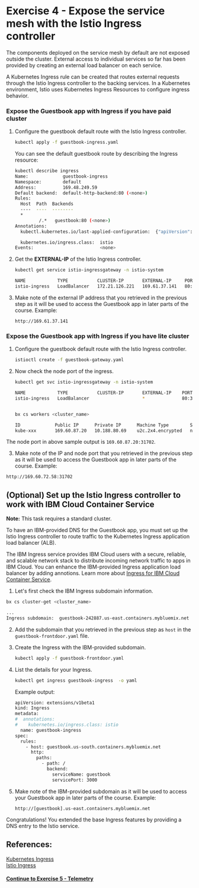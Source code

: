 # Exercise 4 - Expose the service mesh with the Istio Ingress controller

The components deployed on the service mesh by default are not exposed outside the cluster. External access to individual services so far has been provided by creating an external load balancer on each service.

A Kubernetes Ingress rule can be created that routes external requests through the Istio Ingress controller to the backing services. In a Kubernetes environment, Istio uses Kubernetes Ingress Resources to configure ingress behavior.

### Expose the Guestbook app with Ingress if you have paid cluster

1. Configure the guestbook default route with the Istio Ingress controller.

    ```sh
    kubectl apply -f guestbook-ingress.yaml
    ```
    You can see the default guestbook route by describing the Ingress resource:

    ```sh
    kubectl describe ingress
    Name:             guestbook-ingress
    Namespace:        default
    Address:          169.48.249.59
    Default backend:  default-http-backend:80 (<none>)
    Rules:
      Host  Path  Backends
      ----  ----  --------
      *     
             /.*   guestbook:80 (<none>)
    Annotations:
      kubectl.kubernetes.io/last-applied-configuration:  {"apiVersion":"extensions/v1beta1","kind":"Ingress","metadata":{"annotations":{"kubernetes.io/ingress.class":"istio"},"name":"guestbook-ingress","namespace":"default"},"spec":{"rules":[{"http":{"paths":[{"backend":{"serviceName":"guestbook","servicePort":80},"path":"/.*"}]}}]}}

      kubernetes.io/ingress.class:  istio
    Events:                         <none>
    ```

2. Get the **EXTERNAL-IP** of the Istio Ingress controller.

    ```sh
    kubectl get service istio-ingressgateway -n istio-system

    NAME            TYPE           CLUSTER-IP       EXTERNAL-IP     PORT(S)                      AGE
    istio-ingress   LoadBalancer   172.21.126.221   169.61.37.141   80:31432/TCP,443:31753/TCP   3h
    ```

3. Make note of the external IP address that you retrieved in the previous step as it will be used to access the Guestbook app in later parts of the course.
   Example:
   ```
   http://169.61.37.141
   ```

### Expose the Guestbook app with Ingress if you have lite cluster
1. Configure the guestbook default route with the Istio Ingress controller.

    ```sh
    istioctl create -f guestbook-gateway.yaml
    ```

2. Now check the node port of the ingress.
    ```sh
    kubectl get svc istio-ingressgateway -n istio-system

    NAME            TYPE           CLUSTER-IP       EXTERNAL-IP    PORT(S)                      AGE
    istio-ingress   LoadBalancer                    *              80:31702/TCP,443:32290/TCP   10d


    bx cs workers <cluster_name>

    ID             Public IP      Private IP      Machine Type        State    Status   Zone    Version   
    kube-xxx       169.60.87.20   10.188.80.69    u2c.2x4.encrypted   normal   Ready    wdc06   1.9.7_1510*   

    ```
 The node port in above sample output is `169.60.87.20:31702`.

 3. Make note of the IP and node port that you retrieved in the previous step as it will be used to access the Guestbook app in later parts of the course.
   Example:
   ```
   http://169.60.72.58:31702
   ```

## (Optional) Set up the Istio Ingress controller to work with IBM Cloud Container Service

**Note:** This task requires a standard cluster.

To have an IBM-provided DNS for the Guestbook app, you must set up the Istio Ingress controller to route traffic to the Kubernetes Ingress application load balancer (ALB).

The IBM Ingress service provides IBM Cloud users with a secure, reliable, and scalable network stack to distribute incoming network traffic to apps in IBM Cloud. You can enhance the IBM-provided Ingress application load balancer by adding annotions. Learn more about [Ingress for IBM Cloud Container Service](https://console.bluemix.net/docs/containers/cs_ingress.html#ingress).

1. Let's first check the IBM Ingress subdomain information.
```sh
bx cs cluster-get <cluster_name>

...
Ingress subdomain:	guestbook-242887.us-east.containers.mybluemix.net
```

2. Add the subdomain that you retrieved in the previous step as `host` in the `guestbook-frontdoor.yaml` file.

3. Create the Ingress with the IBM-provided subdomain.
   ```sh
   kubectl apply -f guestbook-frontdoor.yaml
   ```

4. List the details for your Ingress.
   ```sh
   kubectl get ingress guestbook-ingress  -o yaml
   ```
   Example output:
   ```sh
   apiVersion: extensions/v1beta1
   kind: Ingress
   metadata:
   #  annotations:
   #    kubernetes.io/ingress.class: istio
     name: guestbook-ingress
   spec:
     rules:
       - host: guestbook.us-south.containers.mybluemix.net
         http:
           paths:
             - path: /
               backend:
                 serviceName: guestbook
                 servicePort: 3000
   ```

5. Make note of the IBM-provided subdomain as it will be used to access your Guestbook app in later parts of the course.
   Example:
   ```
   http://[guestbook].us-east.containers.mybluemix.net
   ```

Congratulations! You extended the base Ingress features by providing a DNS entry to the Istio service.

## References:
[Kubernetes Ingress](https://kubernetes.io/docs/concepts/services-networking/ingress/)           
[Istio Ingress](https://istio.io/docs/tasks/traffic-management/ingress.html)

#### [Continue to Exercise 5 - Telemetry](../exercise-5/README.md)
